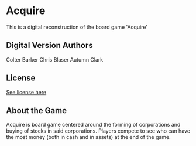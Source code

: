 # Acquire
This is a digital reconstruction of the board game 'Acquire'

## Digital Version Authors
Colter Barker
Chris Blaser
Autumn Clark

## License
[See license here](LICENSE)

## About the Game
Acquire is board game centered around the forming of corporations and buying of stocks in said corporations.
Players compete to see who can have the most money (both in cash and in assets) at the end of the game.
